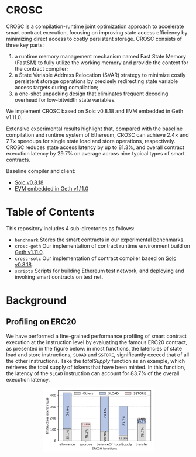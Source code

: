 # CROSC
CROSC is a compilation-runtime joint optimization approach to accelerate smart contract execution, focusing on improving state access efficiency by minimizing direct access to costly persistent storage.
CROSC consists of three key parts:
1) a runtime memory management mechanism named Fast State Memory (FastSM) to fully utilize the working memory and provide the context for the contract compiler;
2) a State Variable Address Relocation (SVAR) strategy to minimize costly persistent storage operations by precisely redirecting state variable access targets during compilation;
3) a one-shot unpacking design that eliminates frequent decoding overhead for low-bitwidth state variables.

We implement CROSC based on Solc v0.8.18 and EVM embedded in Geth v1.11.0.

Extensive experimental results highlight that, compared with the baseline compilation and runtime system of Ethereum, CROSC can achieve 2.4× and 7.7× speedups for single state load and store operations, respectively. 
CROSC reduces state access latency by up to 81.3%, and overall contract execution latency by 29.7% on average across nine typical types of smart contracts.


Baseline compiler and client:
- [Solc v0.8.18](https://github.com/ethereum/solidity/tree/v0.8.18)
- [EVM embedded in Geth v1.11.0](https://github.com/ethereum/go-ethereum/tree/v1.11.0)


# Table of Contents 
<!-- Introduction -->
This repository includes 4 sub-directories as follows:
- ```benchmark``` Stores the smart contracts in our experimental benchmarks.
- ```crosc-geth``` Our implementation of contract runtime environment build on [Geth v1.11.0](https://github.com/ethereum/go-ethereum/tree/v1.11.0).
- ```crosc-solc``` Our implementation of contract compiler based on [Solc v0.8.18](https://github.com/ethereum/solidity/tree/v0.8.18).
- ```scripts``` Scripts for building Ethereum test network, and deploying and invoking smart contracts on test net.


# Background
## Profiling on ERC20
We have performed a fine-grained performance profiling of smart contract execution at the instruction level by evaluating the famous ERC20 contract, as presented in the figure below: in most functions, the latencies of state load and store instructions, `SLOAD` and `SSTORE`, significantly exceed that of all the other instructions.
Take the *totalSupply* function as an example, which retrieves the total supply of tokens that have been minted.
In this function, the latency of the `SLOAD` instruction can account for 83.7% of the overall execution latency.
<!-- despite being executed only once. -->
<!-- ![The latency of all executed instructions in the typical five functions of the ERC20 contract.](./images/erc20_profiling.png "Instruction latency in ERC20 functions") -->

<div style="text-align: center;">
  <img src="./images/erc20_profiling.png" alt="Instruction latency in ERC20 functions" style="width:60%; height:auto;" title="The latency of all executed instructions in the typical five functions of the ERC20 contract">
</div>




